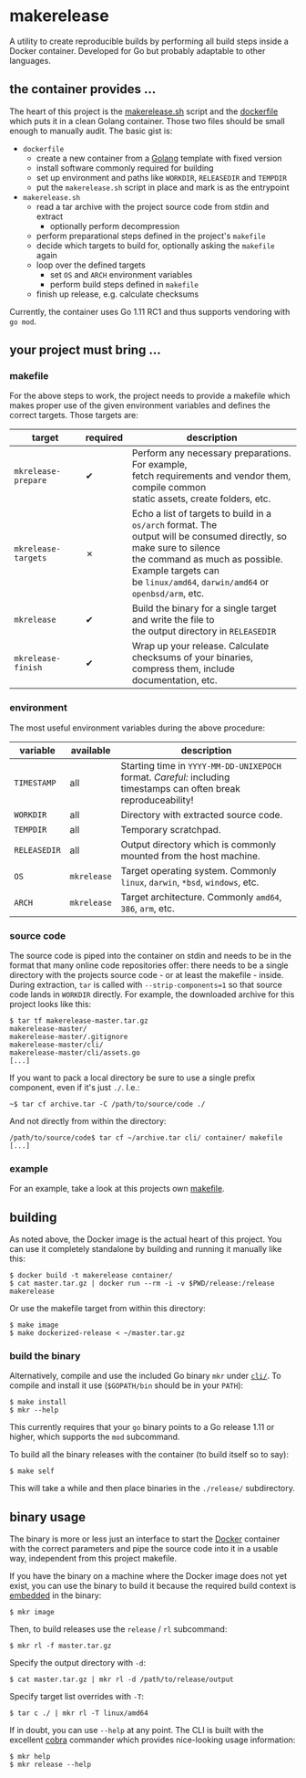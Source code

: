 # makerelease

A utility to create reproducible builds by performing all build steps inside a Docker container.
Developed for Go but probably adaptable to other languages.

## the container provides ...

The heart of this project is the [makerelease.sh](/container/makerelease.sh) script and the
[dockerfile](/container/dockerfile) which puts it in a clean Golang container. Those two files
should be small enough to manually audit. The basic gist is:

[golang]: https://hub.docker.com/_/golang/

- `dockerfile`
  - create a new container from a [Golang] template with fixed version
  - install software commonly required for building
  - set up environment and paths like `WORKDIR`, `RELEASEDIR` and `TEMPDIR`
  - put the `makerelease.sh` script in place and mark is as the entrypoint
- `makerelease.sh`
  - read a tar archive with the project source code from stdin and extract
    - optionally perform decompression
  - perform preparational steps defined in the project's `makefile`
  - decide which targets to build for, optionally asking the `makefile` again
  - loop over the defined targets
    - set `OS` and `ARCH` environment variables
    - perform build steps defined in `makefile`
  - finish up release, e.g. calculate checksums

Currently, the container uses Go 1.11 RC1 and thus supports vendoring with `go mod`.

## your project must bring ...

### makefile

For the above steps to work, the project needs to provide a makefile which makes proper use of the
given environment variables and defines the correct targets. Those targets are:

| target              | required | description                                                                                                                                                                                                                                   |
| ------------------- | -------- | --------------------------------------------------------------------------------------------------------------------------------------------------------------------------------------------------------------------------------------------- |
| `mkrelease-prepare` | ✔        | Perform any necessary preparations. For example,<br> fetch requirements and vendor them, compile common<br> static assets, create folders, etc.                                                                                               |
| `mkrelease-targets` | ✗        | Echo a list of targets to build in a `os/arch` format. The<br> output will be consumed directly, so make sure to silence<br> the command as much as possible. Example targets can<br> be `linux/amd64`, `darwin/amd64` or `openbsd/arm`, etc. |
| `mkrelease`         | ✔        | Build the binary for a single target and write the file to<br> the output directory in `RELEASEDIR`                                                                                                                                           |
| `mkrelease-finish`  | ✔        | Wrap up your release. Calculate checksums of your binaries,<br> compress them, include documentation, etc.                                                                                                                                    |

### environment

The most useful environment variables during the above procedure:

| variable     | available   | description                                                                                                           |
| ------------ | ----------- | --------------------------------------------------------------------------------------------------------------------- |
| `TIMESTAMP`  | all         | Starting time in `YYYY-MM-DD-UNIXEPOCH` format. _Careful:_ including<br> timestamps can often break reproduceability! |
| `WORKDIR`    | all         | Directory with extracted source code.                                                                                 |
| `TEMPDIR`    | all         | Temporary scratchpad.                                                                                                 |
| `RELEASEDIR` | all         | Output directory which is commonly mounted from the host machine.                                                     |
| `OS`         | `mkrelease` | Target operating system. Commonly `linux`, `darwin`, `*bsd`, `windows`, etc.                                          |
| `ARCH`       | `mkrelease` | Target architecture. Commonly `amd64`, `386`, `arm`, etc.                                                             |

### source code

The source code is piped into the container on stdin and needs to be in the format that many online
code repositories offer: there needs to be a single directory with the projects source code - or at
least the makefile - inside. During extraction, `tar` is called with `--strip-components=1` so that
source code lands in `WORKDIR` directly. For example, the downloaded archive for this project looks
like this:

```shell
$ tar tf makerelease-master.tar.gz
makerelease-master/
makerelease-master/.gitignore
makerelease-master/cli/
makerelease-master/cli/assets.go
[...]
```

If you want to pack a local directory be sure to use a single prefix component, even if it's just
`./`. I.e.:

```shell
~$ tar cf archive.tar -C /path/to/source/code ./
```

And not directly from within the directory:

```shell
/path/to/source/code$ tar cf ~/archive.tar cli/ container/ makefile [...]
```

### example

For an example, take a look at this projects own [makefile](cli/makefile).

## building

As noted above, the Docker image is the actual heart of this project. You can use it completely
standalone by building and running it manually like this:

```shell
$ docker build -t makerelease container/
$ cat master.tar.gz | docker run --rm -i -v $PWD/release:/release makerelease
```

Or use the makefile target from within this directory:

```shell
$ make image
$ make dockerized-release < ~/master.tar.gz
```

### build the binary

Alternatively, compile and use the included Go binary `mkr` under [`cli/`](cli/). To compile and
install it use (`$GOPATH/bin` should be in your `PATH`):

```shell
$ make install
$ mkr --help
```

This currently requires that your `go` binary points to a Go release 1.11 or higher, which supports
the `mod` subcommand.

To build all the binary releases with the container (to build itself so to say):

```shell
$ make self
```

This will take a while and then place binaries in the `./release/` subdirectory.

## binary usage

The binary is more or less just an interface to start the [Docker](https://github.com/moby/moby)
container with the correct parameters and pipe the source code into it in a usable way, independent
from this project makefile.

If you have the binary on a machine where the Docker image does not yet exist, you can use the
binary to build it because the required build context is
[embedded](https://github.com/gobuffalo/packr) in the binary:

```shell
$ mkr image
```

Then, to build releases use the `release` / `rl` subcommand:

```shell
$ mkr rl -f master.tar.gz
```

Specify the output directory with `-d`:

```shell
$ cat master.tar.gz | mkr rl -d /path/to/release/output
```

Specify target list overrides with `-T`:

```shell
$ tar c ./ | mkr rl -T linux/amd64
```

If in doubt, you can use `--help` at any point. The CLI is built with the excellent
[cobra](https://github.com/spf13/cobra) commander which provides nice-looking usage information:

```shell
$ mkr help
$ mkr release --help
```
